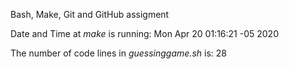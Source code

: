 Bash, Make, Git and GitHub assigment

Date and Time at *make* is running: Mon Apr 20 01:16:21 -05 2020

The number of code lines in *guessinggame.sh* is: 28
